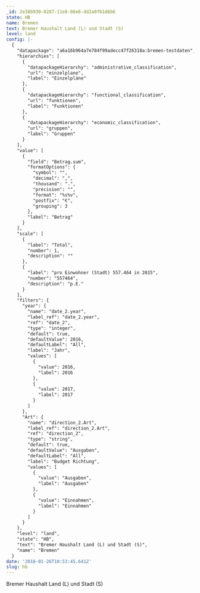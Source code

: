 ```yaml
---
_id: 2e38b930-0287-11e8-86e6-dd2a0f61d6b6
state: HB
name: Bremen
text: Bremer Haushalt Land (L) und Stadt (S)
level: land
config: |-
  {
    "datapackage": "a6a16b964a7e784f99adecc47f26318a:bremen-testdaten",
    "hierarchies": [
      {
        "datapackageHierarchy": "administrative_classification",
        "url": "einzelplane",
        "label": "Einzelpläne"
      },
      {
        "datapackageHierarchy": "functional_classification",
        "url": "funktionen",
        "label": "Funktionen"
      },
      {
        "datapackageHierarchy": "economic_classification",
        "url": "gruppen",
        "label": "Gruppen"
      }
    ],
    "value": [
      {
        "field": "Betrag.sum",
        "formatOptions": {
          "symbol": "",
          "decimal": ",",
          "thousand": ".",
          "precision": "",
          "format": "%s%v",
          "postfix": "€",
          "grouping": 3
        },
        "label": "Betrag"
      }
    ],
    "scale": [
      {
        "label": "Total",
        "number": 1,
        "description": ""
      },
      {
        "label": "pro Einwohner (Stadt) 557.464 in 2015",
        "number": "557464",
        "description": "p.E."
      }
    ],
    "filters": {
      "year": {
        "name": "date_2.year",
        "label_ref": "date_2.year",
        "ref": "date_2",
        "type": "integer",
        "default": true,
        "defaultValue": 2016,
        "defaultLabel": "All",
        "label": "Jahr",
        "values": [
          {
            "value": 2016,
            "label": 2016
          },
          {
            "value": 2017,
            "label": 2017
          }
        ]
      },
      "Art": {
        "name": "direction_2.Art",
        "label_ref": "direction_2.Art",
        "ref": "direction_2",
        "type": "string",
        "default": true,
        "defaultValue": "Ausgaben",
        "defaultLabel": "All",
        "label": "Budget Richtung",
        "values": [
          {
            "value": "Ausgaben",
            "label": "Ausgaben"
          },
          {
            "value": "Einnahmen",
            "label": "Einnahmen"
          }
        ]
      }
    },
    "level": "land",
    "state": "HB",
    "text": "Bremer Haushalt Land (L) und Stadt (S)",
    "name": "Bremen"
  }
date: '2018-01-26T10:53:45.641Z'
slug: hb
---
```

Bremer Haushalt Land (L) und Stadt (S)
